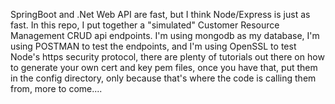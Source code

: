 SpringBoot and .Net Web API are fast, but I think Node/Express is just as fast.  In this repo, I put together a "simulated" Customer Resource Management CRUD api endpoints.  I'm using mongodb as my database, I'm using POSTMAN to test the endpoints, and I'm using OpenSSL to test Node's https security protocol, there are plenty of tutorials out there on how to generate your own cert and key pem files, once you have that, put them in the config directory, only because that's where the code is calling them from, more to come....
